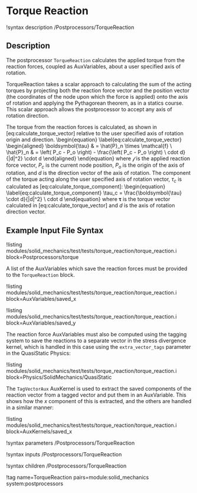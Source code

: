 # Torque Reaction

!syntax description /Postprocessors/TorqueReaction

## Description

The postprocessor `TorqueReaction` calculates the applied torque from the reaction forces, coupled as
AuxVariables, about a user specified axis of rotation.

TorqueReaction takes a scalar approach to calculating the sum of the acting torques by projecting
both the reaction force vector and the position vector (the coordinates of the node upon which the
force is applied) onto the axis of rotation and applying the Pythagorean theorem, as in a statics
course.  This scalar approach allows the postprocessor to accept any axis of rotation direction.

The torque from the reaction forces is calculated, as shown in [eq:calculate_torque_vector]
relative to the user specified axis of rotation origin and direction.
\begin{equation}
\label{eq:calculate_torque_vector}
  \begin{aligned}
    \boldsymbol{\tau} & = \hat{P}_n \times \mathcal{f} \\
    \hat{P}_n & = \left( P_c - P_o \right) - \frac{\left( P_c - P_o \right) \ cdot d}{|d|^2} \cdot d
  \end{aligned}
\end{equation}
where $\mathcal{f}$ is the applied reaction force vector, $P_c$ is the current node position, $P_o$
is the origin of the axis of rotation, and $d$ is the direction vector of the axis of rotation.  The
component of the torque acting along the user specified axis of rotation vector, $\tau_c$ is
calculated as [eq:calculate_torque_component]:
\begin{equation}
\label{eq:calculate_torque_component}
  \tau_c = \frac{\boldsymbol{\tau} \cdot d}{|d|^2} \ cdot d
\end{equation}
where $\boldsymbol{\tau}$ is the torque vector calculated in [eq:calculate_torque_vector] and
$d$ is the axis of rotation direction vector.

## Example Input File Syntax

!listing modules/solid_mechanics/test/tests/torque_reaction/torque_reaction.i
         block=Postprocessors/torque

A list of the AuxVariables which save the reaction forces must be provided to the `TorqueReaction` block.

!listing modules/solid_mechanics/test/tests/torque_reaction/torque_reaction.i
         block=AuxVariables/saved_x

!listing modules/solid_mechanics/test/tests/torque_reaction/torque_reaction.i
         block=AuxVariables/saved_y

The reaction force AuxVariables must also be computed using the tagging system to save the reactions to a separate vector in the stress divergence kernel, which is handled in this case using the `extra_vector_tags` parameter in the QuasiStatic Physics:

!listing modules/solid_mechanics/test/tests/torque_reaction/torque_reaction.i
         block=Physics/SolidMechanics/QuasiStatic

The `TagVectorAux` AuxKernel is used to extract the saved components of the reaction vector from a tagged vector and put them in an AuxVariable. This shows how the $x$ component of this is extracted, and the others are handled in a similar manner:

!listing modules/solid_mechanics/test/tests/torque_reaction/torque_reaction.i
         block=AuxKernels/saved_x

!syntax parameters /Postprocessors/TorqueReaction

!syntax inputs /Postprocessors/TorqueReaction

!syntax children /Postprocessors/TorqueReaction

!tag name=TorqueReaction pairs=module:solid_mechanics system:postprocessors
